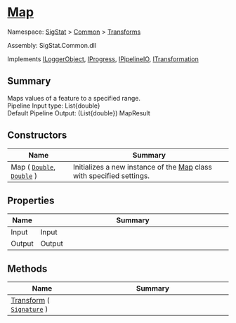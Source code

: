 # [Map](./Map.md)

Namespace: [SigStat]() > [Common](./../README.md) > [Transforms](./README.md)

Assembly: SigStat.Common.dll

Implements [ILoggerObject](./../ILoggerObject.md), [IProgress](./../Helpers/IProgress.md), [IPipelineIO](./../Pipeline/IPipelineIO.md), [ITransformation](./../ITransformation.md)

## Summary
Maps values of a feature to a specified range.  <br>Pipeline Input type: List{double} <br>Default Pipeline Output: (List{double}) MapResult

## Constructors

| Name | Summary<div><a href="#"><img width=466></a></div> | 
| --- | --- | 
| Map ( [`Double`](https://docs.microsoft.com/en-us/dotnet/api/System.Double), [`Double`](https://docs.microsoft.com/en-us/dotnet/api/System.Double) ) | Initializes a new instance of the [Map](https://github.com/hargitomi97/sigstat/blob/master/docs/md/SigStat/Common/Transforms/Map.md) class with specified settings. | 


## Properties

| Name | Summary<div><a href="#"><img width=466></a></div> | 
| --- | --- | 
| Input | Input | 
| Output | Output | 


## Methods

| Name | Summary<div><a href="#"><img width=466></a></div> | 
| --- | --- | 
| [Transform](./Methods/Map--Transform.md) ( [`Signature`](./../Signature.md) ) |  | 


